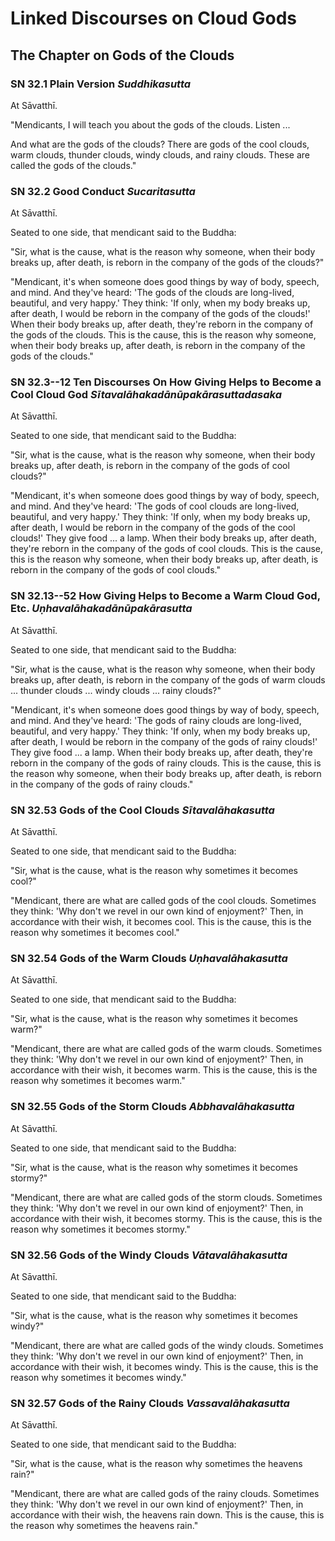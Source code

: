 # Linked Discourses on Cloud Gods

<!--pg-->
## The Chapter on Gods of the Clouds

### SN 32.1 Plain Version *Suddhikasutta*

At Sāvatthī.

"Mendicants, I will teach you about the gods of the clouds. Listen ...

And what are the gods of the clouds? There are gods of the cool clouds,
warm clouds, thunder clouds, windy clouds, and rainy clouds. These are
called the gods of the clouds."

<!--pg-->
### SN 32.2 Good Conduct *Sucaritasutta*

At Sāvatthī.

Seated to one side, that mendicant said to the Buddha:

"Sir, what is the cause, what is the reason why someone, when their body
breaks up, after death, is reborn in the company of the gods of the
clouds?"

"Mendicant, it's when someone does good things by way of body, speech,
and mind. And they've heard: 'The gods of the clouds are long-lived,
beautiful, and very happy.' They think: 'If only, when my body breaks
up, after death, I would be reborn in the company of the gods of the
clouds!' When their body breaks up, after death, they're reborn in the
company of the gods of the clouds. This is the cause, this is the reason
why someone, when their body breaks up, after death, is reborn in the
company of the gods of the clouds."

<!--pg-->
### SN 32.3--12 Ten Discourses On How Giving Helps to Become a Cool Cloud God *Sītavalāhakadānūpakārasuttadasaka*

At Sāvatthī.

Seated to one side, that mendicant said to the Buddha:

"Sir, what is the cause, what is the reason why someone, when their body
breaks up, after death, is reborn in the company of the gods of cool
clouds?"

"Mendicant, it's when someone does good things by way of body, speech,
and mind. And they've heard: 'The gods of cool clouds are long-lived,
beautiful, and very happy.' They think: 'If only, when my body breaks
up, after death, I would be reborn in the company of the gods of the
cool clouds!' They give food ... a lamp. When their body breaks up,
after death, they're reborn in the company of the gods of cool clouds.
This is the cause, this is the reason why someone, when their body
breaks up, after death, is reborn in the company of the gods of cool
clouds."

<!--pg-->
### SN 32.13--52 How Giving Helps to Become a Warm Cloud God, Etc. *Uṇhavalāhakadānūpakārasutta*

At Sāvatthī.

Seated to one side, that mendicant said to the Buddha:

"Sir, what is the cause, what is the reason why someone, when their body
breaks up, after death, is reborn in the company of the gods of warm
clouds ... thunder clouds ... windy clouds ... rainy clouds?"

"Mendicant, it's when someone does good things by way of body, speech,
and mind. And they've heard: 'The gods of rainy clouds are long-lived,
beautiful, and very happy.' They think: 'If only, when my body breaks
up, after death, I would be reborn in the company of the gods of rainy
clouds!' They give food ... a lamp. When their body breaks up, after
death, they're reborn in the company of the gods of rainy clouds. This
is the cause, this is the reason why someone, when their body breaks up,
after death, is reborn in the company of the gods of rainy clouds."

<!--pg-->
### SN 32.53 Gods of the Cool Clouds *Sītavalāhakasutta*

At Sāvatthī.

Seated to one side, that mendicant said to the Buddha:

"Sir, what is the cause, what is the reason why sometimes it becomes
cool?"

"Mendicant, there are what are called gods of the cool clouds. Sometimes
they think: 'Why don't we revel in our own kind of enjoyment?' Then, in
accordance with their wish, it becomes cool. This is the cause, this is
the reason why sometimes it becomes cool."

<!--pg-->
### SN 32.54 Gods of the Warm Clouds *Uṇhavalāhakasutta*

At Sāvatthī.

Seated to one side, that mendicant said to the Buddha:

"Sir, what is the cause, what is the reason why sometimes it becomes
warm?"

"Mendicant, there are what are called gods of the warm clouds. Sometimes
they think: 'Why don't we revel in our own kind of enjoyment?' Then, in
accordance with their wish, it becomes warm. This is the cause, this is
the reason why sometimes it becomes warm."

<!--pg-->
### SN 32.55 Gods of the Storm Clouds *Abbhavalāhakasutta*

At Sāvatthī.

Seated to one side, that mendicant said to the Buddha:

"Sir, what is the cause, what is the reason why sometimes it becomes
stormy?"

"Mendicant, there are what are called gods of the storm clouds.
Sometimes they think: 'Why don't we revel in our own kind of enjoyment?'
Then, in accordance with their wish, it becomes stormy. This is the
cause, this is the reason why sometimes it becomes stormy."

<!--pg-->
### SN 32.56 Gods of the Windy Clouds *Vātavalāhakasutta*

At Sāvatthī.

Seated to one side, that mendicant said to the Buddha:

"Sir, what is the cause, what is the reason why sometimes it becomes
windy?"

"Mendicant, there are what are called gods of the windy clouds.
Sometimes they think: 'Why don't we revel in our own kind of enjoyment?'
Then, in accordance with their wish, it becomes windy. This is the
cause, this is the reason why sometimes it becomes windy."

<!--pg-->
### SN 32.57 Gods of the Rainy Clouds *Vassavalāhakasutta*

At Sāvatthī.

Seated to one side, that mendicant said to the Buddha:

"Sir, what is the cause, what is the reason why sometimes the heavens
rain?"

"Mendicant, there are what are called gods of the rainy clouds.
Sometimes they think: 'Why don't we revel in our own kind of enjoyment?'
Then, in accordance with their wish, the heavens rain down. This is the
cause, this is the reason why sometimes the heavens rain."



